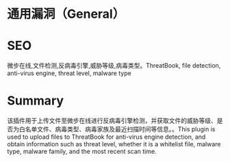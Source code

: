 # 通用漏洞（General）
# SEO
微步在线,文件检测,反病毒引擎,威胁等级,病毒类型。ThreatBook, file detection, anti-virus engine, threat level, malware type
# Summary
该插件用于上传文件至微步在线进行反病毒引擎检测，并获取文件的威胁等级、是否为白名单文件、病毒类型、病毒家族及最近扫描时间等信息。。This plugin is used to upload files to ThreatBook for anti-virus engine detection, and obtain information such as threat level, whether it is a whitelist file, malware type, malware family, and the most recent scan time.
